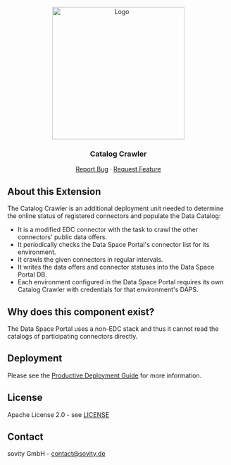 <!-- PROJECT LOGO -->
<br />
<div align="center">
  <a href="https://github.com/sovity/authority-portal">
    <img src="https://raw.githubusercontent.com/sovity/edc-ui/main/src/assets/images/sovity_logo.svg" alt="Logo" width="300">
  </a>

<h3 align="center">Catalog Crawler</h3>

  <p align="center">
    <a href="https://github.com/sovity/authority-portal/issues/new?assignees=&labels=kind%2Fbug&projects=&template=bug_report.yaml">Report Bug</a>
    ·
    <a href="https://github.com/sovity/edc-ce/issues/new?template=feature_request.md">Request Feature</a>
  </p>
</div>

## About this Extension

The Catalog Crawler is an additional deployment unit needed to determine the online status of registered connectors and populate the Data Catalog:

- It is a modified EDC connector with the task to crawl the other connectors' public data offers.
- It periodically checks the Data Space Portal's connector list for its environment.
- It crawls the given connectors in regular intervals.
- It writes the data offers and connector statuses into the Data Space Portal DB.
- Each environment configured in the Data Space Portal requires its own Catalog Crawler with credentials for that environment's DAPS.

## Why does this component exist?

The Data Space Portal uses a non-EDC stack and thus it cannot read the catalogs of participating connectors directly.

## Deployment

Please see the [Productive Deployment Guide](../../docs/deployment-guide/goals/production/README.md) for more information.

## License

Apache License 2.0 - see [LICENSE](../../LICENSE)

## Contact

sovity GmbH - contact@sovity.de
